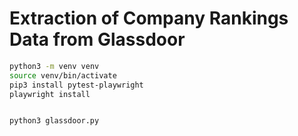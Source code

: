
# Extraction of Company Rankings Data from Glassdoor

```bash
python3 -m venv venv
source venv/bin/activate
pip3 install pytest-playwright
playwright install


python3 glassdoor.py
```

